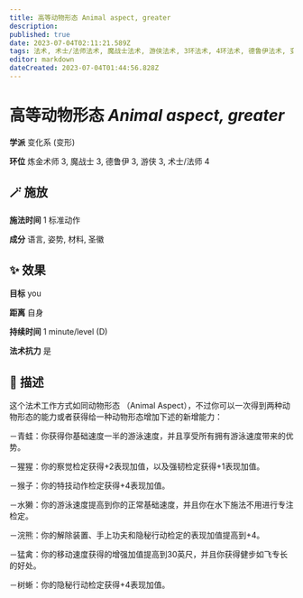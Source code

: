 ```yaml
---
title: 高等动物形态 Animal aspect, greater
description: 
published: true
date: 2023-07-04T02:11:21.589Z
tags: 法术, 术士/法师法术, 魔战士法术, 游侠法术, 3环法术, 4环法术, 德鲁伊法术, 变化系, 炼金术师法术, 变形
editor: markdown
dateCreated: 2023-07-04T01:44:56.828Z
---
```


# **高等动物形态** *Animal aspect, greater*

**学派** 变化系 (变形) 

**环位** 炼金术师 3, 魔战士 3, 德鲁伊 3, 游侠 3, 术士/法师 4

## 🪄 施放

**施法时间** 1 标准动作

**成分** 语言, 姿势, 材料, 圣徽

## ✨ 效果 

**目标** you 

**距离** 自身  

**持续时间** 1 minute/level (D) 

**法术抗力** 是

## 📖 描述

这个法术工作方式如同动物形态 （Animal Aspect），不过你可以一次得到两种动物形态的能力或者获得给一种动物形态增加下述的新增能力：

－青蛙：你获得你基础速度一半的游泳速度，并且享受所有拥有游泳速度带来的优势。

－猩猩：你的察觉检定获得+2表现加值，以及强韧检定获得+1表现加值。

－猴子：你的特技动作检定获得+4表现加值。

－水獭：你的游泳速度提高到你的正常基础速度，并且你在水下施法不用进行专注检定。

－浣熊：你的解除装置、手上功夫和隐秘行动检定的表现加值提高到+4。

－猛禽：你的移动速度获得的增强加值提高到30英尺，并且你获得健步如飞专长的好处。

－树蜥：你的隐秘行动检定获得+4表现加值。
    